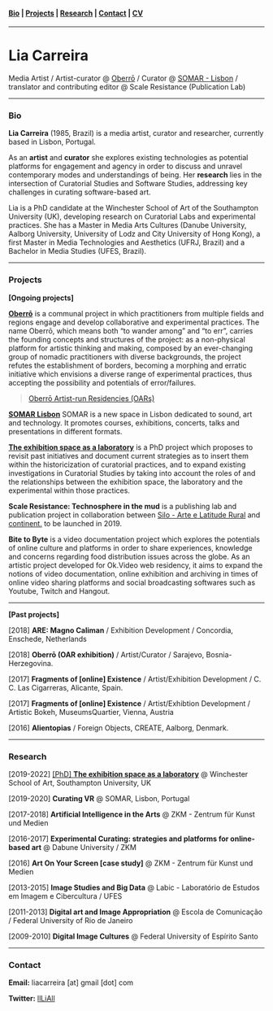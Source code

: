 
#### [Bio](https://liacarreira.github.io/#bio)  | [Projects](https://liacarreira.github.io/#projects) | [Research](https://liacarreira.github.io/#research) | [Contact](https://liacarreira.github.io/#contact) | [CV](cv.md)

___

# Lia Carreira
Media Artist / Artist-curator @ [Oberrō](https://oberro.github.io/) / Curator @ [SOMAR - Lisbon](http://somarlisboa.com/wp/) / translator and contributing editor @ Scale Resistance (Publication Lab) 

___

### Bio 

**Lia Carreira** (1985, Brazil) is a media artist, curator and researcher, currently based in Lisbon, Portugal.

As an **artist** and **curator** she explores existing technologies as potential platforms for engagement and agency in order to discuss and unravel contemporary modes and understandings of being. Her **research** lies in the intersection of Curatorial Studies and Software Studies, addressing key challenges in curating software-based art. 

Lia is a PhD candidate at the Winchester School of Art of the Southampton University (UK), developing research on Curatorial Labs and experimental practices. She has a Master in Media Arts Cultures (Danube University, Aalborg University, University of Lodz and City University of Hong Kong), a first Master in Media Technologies and Aesthetics (UFRJ, Brazil) 
and a Bachelor in Media Studies (UFES, Brazil).

___

### Projects

**[Ongoing projects]**

[**Oberrō**](https://oberro.github.io/) is a communal project in which practitioners from multiple fields and regions engage and develop collaborative and experimental practices. The name Oberrō, which means both “to wander among” and “to err”, carries the founding concepts and structures of the project: as a non-physical platform for artistic thinking and making, composed by an ever-changing group of nomadic practitioners with diverse backgrounds, the project refutes the establishment of borders, becoming a morphing and erratic initiative which envisions a diverse range of experimental practices, thus accepting the possibility and potentials of error/failures. 
> [Oberrō Artist-run Residencies (OARs)](https://oaresidencies.github.io/)

[**SOMAR Lisbon**](http://somarlisboa.com/wp/)
SOMAR is a new space in Lisbon dedicated to sound, art and technology. It promotes courses, exhibitions, concerts, talks and presentations in different formats.

[**The exhibition space as a laboratory**](PhDproject.md) is a PhD project which proposes to revisit past initiatives and document current strategies as to insert them within the historicization of curatorial practices, and to expand existing investigations in Curatorial Studies by taking into account the roles of and the relationships between the exhibition space, the laboratory and the experimental within those practices.

**Scale Resistance: Technosphere in the mud** is a publishing lab and publication project in collaboration between [Silo - Arte e Latitude Rural](https://silo.org.br/) and [continent.](http://continentcontinent.cc/index.php/continent) to be launched in 2019.  

**Bite to Byte** is a video documentation project which explores the potentials of online culture and 
platforms in order to share experiences, knowledge and concerns regarding food distribution issues across the globe. 
As an artistic project developed for Ok.Video web residency, it aims to expand the notions of video documentation, 
online exhibition and archiving in times of online video sharing platforms and social broadcasting softwares such as 
Youtube, Twitch and Hangout.

___

**[Past projects]**

[2018] **ARE: Magno Caliman** / Exhibition Development / Concordia, Enschede, Netherlands

[2018] **Oberrō (OAR exhibition)** / Artist/Curator / Sarajevo, Bosnia-Herzegovina.

[2017] **Fragments of [online] Existence** / Artist/Exhibition Development /  C. C. Las Cigarreras, Alicante, Spain. 

[2017] **Fragments of [online] Existence** / Artist/Exhibtion Development / Artistic Bokeh, MuseumsQuartier, Vienna, Austria

[2016] **Alientopias** / Foreign Objects, CREATE, Aalborg, Denmark.


___

### Research

[2019-2022] [[PhD] **The exhibition space as a laboratory**](PhDproject.md) @ Winchester School of Art, Southampton  University, UK

[2019-2020] **Curating VR** @ SOMAR, Lisbon, Portugal

[2017-2018] **Artificial Intelligence in the Arts** @ ZKM - Zentrum für Kunst und Medien 

[2016-2017] **Experimental Curating: strategies and platforms for online-based art** @ Dabune University / ZKM 

[2016] **Art On Your Screen [case study]** @ ZKM - Zentrum für Kunst und Medien 

[2013-2015] **Image Studies and Big Data** @ Labic - Laboratório de Estudos em Imagem e Cibercultura / UFES

[2011-2013] **Digital art and Image Appropriation** @ Escola de Comunicação / Federal University of Rio de Janeiro 

[2009-2010] **Digital Image Cultures** @ Federal University of Espírito Santo 


___

### Contact 

**Email:** liacarreira [at] gmail [dot] com

**Twitter:** [llLiAll](https://twitter.com/llLiAll)



